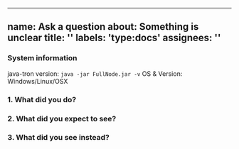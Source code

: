 ---
name: Ask a question
about: Something is unclear
title: ''
labels: 'type:docs'
assignees: ''
--

<!-- Please answer these questions before submitting your issue. Thanks! -->

### System information

java-tron version: `java -jar FullNode.jar -v`
OS & Version: Windows/Linux/OSX


### 1. What did you do?
<!--If possible, provide a recipe for reproducing the error. -->


### 2. What did you expect to see?



### 3. What did you see instead?



